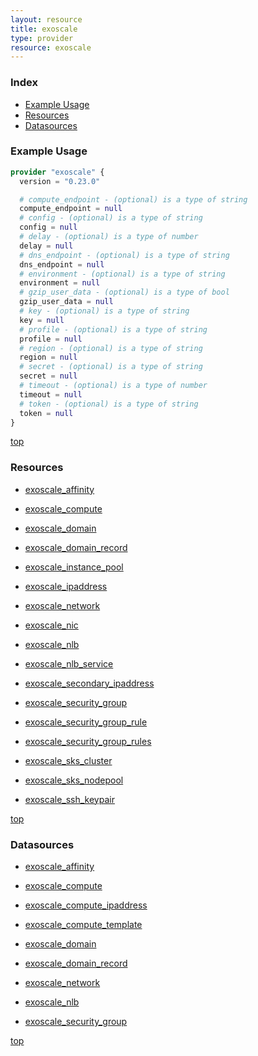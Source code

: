 ```yaml
---
layout: resource
title: exoscale
type: provider
resource: exoscale
---
```


### Index

- [Example Usage](#example-usage)
- [Resources](#resources)
- [Datasources](#datasources)

### Example Usage

```terraform
provider "exoscale" {
  version = "0.23.0"

  # compute_endpoint - (optional) is a type of string
  compute_endpoint = null
  # config - (optional) is a type of string
  config = null
  # delay - (optional) is a type of number
  delay = null
  # dns_endpoint - (optional) is a type of string
  dns_endpoint = null
  # environment - (optional) is a type of string
  environment = null
  # gzip_user_data - (optional) is a type of bool
  gzip_user_data = null
  # key - (optional) is a type of string
  key = null
  # profile - (optional) is a type of string
  profile = null
  # region - (optional) is a type of string
  region = null
  # secret - (optional) is a type of string
  secret = null
  # timeout - (optional) is a type of number
  timeout = null
  # token - (optional) is a type of string
  token = null
}
```

[top](#index)

### Resources


- [exoscale_affinity](./r/exoscale_affinity.md)

- [exoscale_compute](./r/exoscale_compute.md)

- [exoscale_domain](./r/exoscale_domain.md)

- [exoscale_domain_record](./r/exoscale_domain_record.md)

- [exoscale_instance_pool](./r/exoscale_instance_pool.md)

- [exoscale_ipaddress](./r/exoscale_ipaddress.md)

- [exoscale_network](./r/exoscale_network.md)

- [exoscale_nic](./r/exoscale_nic.md)

- [exoscale_nlb](./r/exoscale_nlb.md)

- [exoscale_nlb_service](./r/exoscale_nlb_service.md)

- [exoscale_secondary_ipaddress](./r/exoscale_secondary_ipaddress.md)

- [exoscale_security_group](./r/exoscale_security_group.md)

- [exoscale_security_group_rule](./r/exoscale_security_group_rule.md)

- [exoscale_security_group_rules](./r/exoscale_security_group_rules.md)

- [exoscale_sks_cluster](./r/exoscale_sks_cluster.md)

- [exoscale_sks_nodepool](./r/exoscale_sks_nodepool.md)

- [exoscale_ssh_keypair](./r/exoscale_ssh_keypair.md)


[top](#index)

### Datasources


- [exoscale_affinity](./d/exoscale_affinity.md)

- [exoscale_compute](./d/exoscale_compute.md)

- [exoscale_compute_ipaddress](./d/exoscale_compute_ipaddress.md)

- [exoscale_compute_template](./d/exoscale_compute_template.md)

- [exoscale_domain](./d/exoscale_domain.md)

- [exoscale_domain_record](./d/exoscale_domain_record.md)

- [exoscale_network](./d/exoscale_network.md)

- [exoscale_nlb](./d/exoscale_nlb.md)

- [exoscale_security_group](./d/exoscale_security_group.md)


[top](#index)